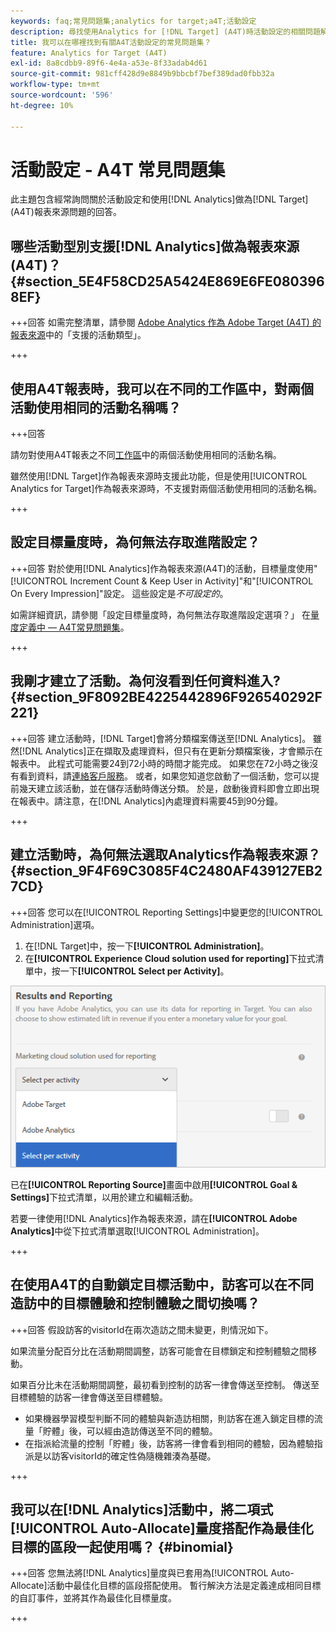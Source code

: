 ```yaml
---
keywords: faq;常見問題集;analytics for target;a4T;活動設定
description: 尋找使用Analytics for [!DNL Target] (A4T)時活動設定的相關問題解答。 A4T可讓您對 [!DNL Target] 個活動使用Analytics報告。
title: 我可以在哪裡找到有關A4T活動設定的常見問題集？
feature: Analytics for Target (A4T)
exl-id: 8a8cdbb9-89f6-4e4a-a53e-8f33adab4d61
source-git-commit: 981cff428d9e8849b9bbcbf7bef389dad0fbb32a
workflow-type: tm+mt
source-wordcount: '596'
ht-degree: 10%

---
```


# 活動設定 - A4T 常見問題集

此主題包含經常詢問關於活動設定和使用[!DNL Analytics]做為[!DNL Target] (A4T)報表來源問題的回答。

## 哪些活動型別支援[!DNL Analytics]做為報表來源(A4T)？ {#section_5E4F58CD25A5424E869E6FE0803968EF}

+++回答
如需完整清單，請參閱 [Adobe Analytics 作為 Adobe Target (A4T) 的報表來源](/help/main/c-integrating-target-with-mac/a4t/a4t.md#concept_7540C8C04259434AB6EE33B09F47A1DE)中的「支援的活動類型」。

+++

## 使用A4T報表時，我可以在不同的工作區中，對兩個活動使用相同的活動名稱嗎？

+++回答

請勿對使用A4T報表之不同[工作區](/help/main/administrating-target/c-user-management/property-channel/property-channel.md)中的兩個活動使用相同的活動名稱。

雖然使用[!DNL Target]作為報表來源時支援此功能，但是使用[!UICONTROL Analytics for Target]作為報表來源時，不支援對兩個活動使用相同的活動名稱。

+++

## 設定目標量度時，為何無法存取進階設定？

+++回答
對於使用[!DNL Analytics]作為報表來源(A4T)的活動，目標量度使用&quot;[!UICONTROL Increment Count & Keep User in Activity]&quot;和&quot;[!UICONTROL On Every Impression]&quot;設定。 這些設定是&#x200B;*不可設定的*。

如需詳細資訊，請參閱「設定目標量度時，為何無法存取進階設定選項？」 在[量度定義中 — A4T常見問題集](/help/main/c-integrating-target-with-mac/a4t/r-a4t-faq/a4t-faq-metric-definition.md)。

+++

## 我剛才建立了活動。為何沒看到任何資料進入? {#section_9F8092BE4225442896F926540292F221}


+++回答
建立活動時，[!DNL Target]會將分類檔案傳送至[!DNL Analytics]。 雖然[!DNL Analytics]正在擷取及處理資料，但只有在更新分類檔案後，才會顯示在報表中。 此程式可能需要24到72小時的時間才能完成。 如果您在72小時之後沒有看到資料，請[連絡客戶服務](/help/main/cmp-resources-and-contact-information.md#reference_ACA3391A00EF467B87930A450050077C)。 或者，如果您知道您啟動了一個活動，您可以提前幾天建立該活動，並在儲存活動時傳送分類。 於是，啟動後資料即會立即出現在報表中。請注意，在[!DNL Analytics]內處理資料需要45到90分鐘。

+++

## 建立活動時，為何無法選取Analytics作為報表來源？ {#section_9F4F69C3085F4C2480AF439127EB27CD}

+++回答
您可以在[!UICONTROL Reporting Settings]中變更您的[!UICONTROL Administration]選項。

1. 在[!DNL Target]中，按一下&#x200B;**[!UICONTROL Administration]**。
1. 在&#x200B;**[!UICONTROL Experience Cloud solution used for reporting]**&#x200B;下拉式清單中，按一下&#x200B;**[!UICONTROL Select per Activity]**。

![為每個活動選取影像](assets/select-per-activity.png)

已在&#x200B;**[!UICONTROL Reporting Source]**&#x200B;畫面中啟用&#x200B;**[!UICONTROL Goal & Settings]**&#x200B;下拉式清單，以用於建立和編輯活動。

若要一律使用[!DNL Analytics]作為報表來源，請在&#x200B;**[!UICONTROL Adobe Analytics]**&#x200B;中從下拉式清單選取[!UICONTROL Administration]。

+++

## 在使用A4T的自動鎖定目標活動中，訪客可以在不同造訪中的目標體驗和控制體驗之間切換嗎？

+++回答
假設訪客的visitorId在兩次造訪之間未變更，則情況如下。

如果流量分配百分比在活動期間調整，訪客可能會在目標鎖定和控制體驗之間移動。

如果百分比未在活動期間調整，最初看到控制的訪客一律會傳送至控制。 傳送至目標體驗的訪客一律會傳送至目標體驗。

* 如果機器學習模型判斷不同的體驗與新造訪相關，則訪客在進入鎖定目標的流量「貯體」後，可以經由造訪傳送至不同的體驗。
* 在指派給流量的控制「貯體」後，訪客將一律會看到相同的體驗，因為體驗指派是以訪客visitorId的確定性偽隨機雜湊為基礎。

+++

## 我可以在[!DNL Analytics]活動中，將二項式[!UICONTROL Auto-Allocate]量度搭配作為最佳化目標的區段一起使用嗎？ {#binomial}

+++回答
您無法將[!DNL Analytics]量度與已套用為[!UICONTROL Auto-Allocate]活動中最佳化目標的區段搭配使用。 暫行解決方法是定義達成相同目標的自訂事件，並將其作為最佳化目標量度。

+++
